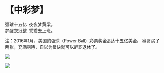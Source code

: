 # 【中彩梦】

强球十五亿, 夜夜梦黄梁。  
梦醒衣冠整, 乖乖去上班。

注：2016年1月，美国的强球（Power Ball）彩票奖金高达十五亿美金。
猴哥买了两张，充满期待，自以为很快就可以辞职退休了。

![](22a.jpg)

![](22b.jpg)